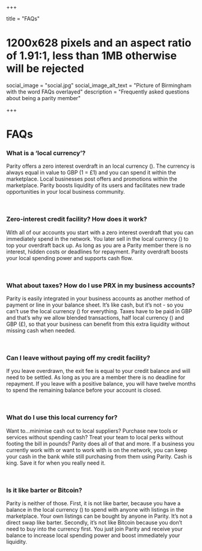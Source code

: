 +++

title = "FAQs"
# 1200x628 pixels and an aspect ratio of 1.91:1, less than 1MB otherwise will be rejected
social_image = "social.jpg"
social_image_alt_text = "Picture of Birmingham with the word FAQs overlayed"
description = "Frequently asked questions about being a parity member"

+++

# FAQs

### What is a ‘local currency’? 
Parity offers a zero interest overdraft in an local currency (<span class="parity-currency"></span>). The currency is always equal in value to GBP (<span class="parity-currency"></span>1 = £1) and you can spend it within the marketplace. Local businesses post offers and promotions within the marketplace. Parity boosts liquidity of its users and facilitates new trade opportunities in your local business community. 

<br>

### Zero-interest credit facility? How does it work? 
With all of our accounts you start with a zero interest overdraft that you can immediately spend in the network. You later sell in the local currency (<span class="parity-currency"></span>) to top your overdraft back up. As long as you are a Parity member there is no interest, hidden costs or deadlines for repayment. Parity overdraft boosts your local spending power and supports cash flow. 

<br>

### What about taxes? How do I use PRX in my business accounts? 
Parity is easily integrated in your business accounts as another method of payment or line in your balance sheet. It’s like cash, but it’s not - so you can’t use the local currency (<span class="parity-currency"></span>) for everything. Taxes have to be paid in GBP and that’s why we allow blended transactions, half local currency (<span class="parity-currency"></span>) and GBP (£), so that your business can benefit from this extra liquidity without missing cash when needed. 

<br>

### Can I leave without paying off my credit facility?
If you leave overdrawn, the exit fee is equal to your credit balance and will need to be settled. As long as you are a member there is no deadline for repayment. If you leave with a positive balance, you will have twelve months to spend the remaining balance before your account is closed.

<br>

### What do I use this local currency for?
Want to…minimise cash out to local suppliers? Purchase new tools or services without spending cash? Treat your team to local perks without footing the bill in pounds? Parity does all of that and more. If a business you currently work with or want to work with is on the network, you can keep your cash in the bank while still purchasing from them using Parity. Cash is king. Save it for when you really need it.

<br>

### Is it like barter or Bitcoin? 
Parity is neither of those. First, it is not like barter, because you have a balance in the local currency (<span class="parity-currency"></span>) to spend with anyone with listings in the marketplace. Your own listings can be bought by anyone in Parity. It’s not a direct swap like barter. Secondly, it’s not like Bitcoin because you don’t need to buy into the currency first. You just join Parity and receive your balance to increase local spending power and boost immediately your liquidity. 
